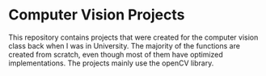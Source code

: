# Computer Vision Projects
This repository contains projects that were created for the computer vision class back when I was in University.
The majority of the functions are created from scratch, even though most of them have optimized implementations.
The projects mainly use the openCV library. 